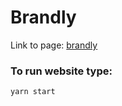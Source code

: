 # Brandly
Link to page: [brandly](https://brandlyshop.netlify.app/#/)

### To run website type: 

 `yarn start`
